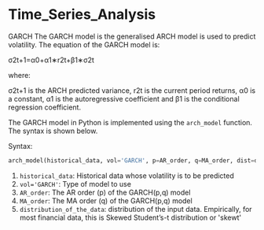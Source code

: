 # Time_Series_Analysis
GARCH
The GARCH model is the generalised ARCH model is used to predict volatility. The equation of the GARCH model is:

σ2t+1=α0+α1∗r2t+β1∗σ2t 

where:

σ2t+1  is the ARCH predicted variance,
r2t  is the current period returns,
α0  is a constant,
α1  is the autoregressive coefficient and
β1  is the conditional regression coefficient.

The GARCH model in Python is implemented using the `arch_model` function. The syntax is shown below.

Syntax: 
```python
arch_model(historical_data, vol='GARCH', p=AR_order, q=MA_order, dist=distribution_of_the_data)
```
1. `historical_data`: Historical data whose volatility is to be predicted
1. `vol='GARCH'`: Type of model to use
1. `AR_order`: The AR order (p) of the GARCH(p,q) model
1. `MA_order`: The MA order (q) of the GARCH(p,q) model
1. `distribution_of_the_data`: distribution of the input data. Empirically, for most financial data, this is Skewed Student’s-t distribution or 'skewt'
